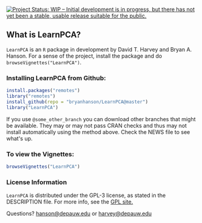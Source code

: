 [![Project Status: WIP – Initial development is in progress, but there has not yet been a stable, usable release suitable for the public.](https://www.repostatus.org/badges/latest/wip.svg)](https://www.repostatus.org/#wip)

## What is LearnPCA?

`LearnPCA` is an `R` package in development by David T. Harvey and Bryan A. Hanson.  For a sense of the project, install the package and do `browseVignettes("LearnPCA")`.

### Installing LearnPCA from Github:

````r
install.packages("remotes")
library("remotes")
install_github(repo = "bryanhanson/LearnPCA@master")
library("LearnPCA")
````

If you use `@some_other_branch` you can download other branches that might be available.  They may or may not pass CRAN checks and thus may not install automatically using the method above.  Check the NEWS file to see what's up.

### To view the Vignettes:

````r
browseVignettes("LearnPCA")
````

### License Information

`LearnPCA` is distributed under the GPL-3 license, as stated in the DESCRIPTION file.  For more info, see the [GPL site.](https://gnu.org/licenses/gpl.html)

Questions?  hanson@depauw.edu or harvey@depauw.edu
